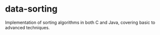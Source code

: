 # data-sorting
Implementation of sorting algorithms in both C and Java, covering basic to advanced techniques.
